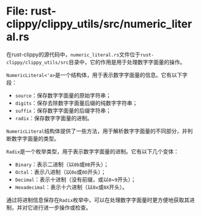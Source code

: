 # File: rust-clippy/clippy_utils/src/numeric_literal.rs

在rust-clippy的源代码中，`numeric_literal.rs`文件位于`rust-clippy/clippy_utils/src`目录中，它的作用是用于处理数字字面量的操作。

`NumericLiteral<'a>`是一个结构体，用于表示数字字面量的信息。它有以下字段：

- `source`：保存数字字面量的原始字符串；
- `digits`：保存去除数字字面量后缀的纯数字字符串；
- `suffix`：保存数字字面量的后缀字符串；
- `radix`：保存数字字面量的进制。

`NumericLiteral`结构体提供了一些方法，用于解析数字字面量的不同部分，并判断数字字面量的类型。

`Radix`是一个枚举类型，用于表示数字字面量的进制。它有以下几个变体：

- `Binary`：表示二进制（以`0b`或`0B`开头）；
- `Octal`：表示八进制（以`0o`或`0O`开头）；
- `Decimal`：表示十进制（没有前缀，或以`0`~`9`开头）；
- `Hexadecimal`：表示十六进制（以`0x`或`0X`开头）。

通过将进制信息保存在`Radix`枚举中，可以在处理数字字面量时更方便地获取其进制，并对它进行进一步操作或检查。

